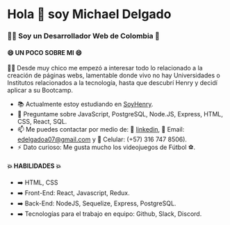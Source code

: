 # Hola 👋 soy Michael Delgado
### 👨‍💻 Soy un Desarrollador Web de Colombia 🚀

#### 😄 UN POCO SOBRE MI 😄

🧒🏻 Desde muy chico me empezó a interesar todo lo relacionado a la creación de páginas webs, lamentable donde vivo no hay Universidades o Institutos relacionados a la tecnología, hasta que descubrí Henry y decidí aplicar a su Bootcamp. 

- 📚 Actualmente estoy estudiando en [SoyHenry](https://www.soyhenry.com/co).
- 💬 Preguntame sobre JavaScript, PostgreSQL, Node.JS, Express, HTML, CSS, React, SQL.
- 📫 Me puedes contactar por medio de: 💼 [linkedin](https://www.linkedin.com/in/michael-delgado-73710524b/), 📧 Email: edelgadoa07@gmail.com y 📱 Celular: (+57) 316 747 8506).
- ⚡ Dato curioso: Me gusta mucho los videojuegos de Fútbol ⚽.


#### 💥 HABILIDADES 💥

- ➡️ HTML, CSS
- ➡️ Front-End: React, Javascript, Redux.
- ➡️ Back-End: NodeJS, Sequelize, Express, PostgreSQL.
- ➡️ Tecnologías para el trabajo en equipo: Github, Slack, Discord.
